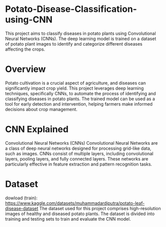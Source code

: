 # Potato-Disease-Classification-using-CNN
This project aims to classify diseases in potato plants using Convolutional Neural Networks (CNNs). The deep learning model is trained on a dataset of potato plant images to identify and categorize different diseases affecting the crops.


# Overview
Potato cultivation is a crucial aspect of agriculture, and diseases can significantly impact crop yield. This project leverages deep learning techniques, specifically CNNs, to automate the process of identifying and classifying diseases in potato plants. The trained model can be used as a tool for early detection and intervention, helping farmers make informed decisions about crop management.

# CNN Explained
Convolutional Neural Networks (CNNs)
Convolutional Neural Networks are a class of deep neural networks designed for processing grid-like data, such as images. CNNs consist of multiple layers, including convolutional layers, pooling layers, and fully connected layers. These networks are particularly effective in feature extraction and pattern recognition tasks.

# Dataset
dowload (train): https://www.kaggle.com/datasets/muhammadardiputra/potato-leaf-disease-dataset
The dataset used for this project comprises high-resolution images of healthy and diseased potato plants. The dataset is divided into training and testing sets to train and evaluate the CNN model.

